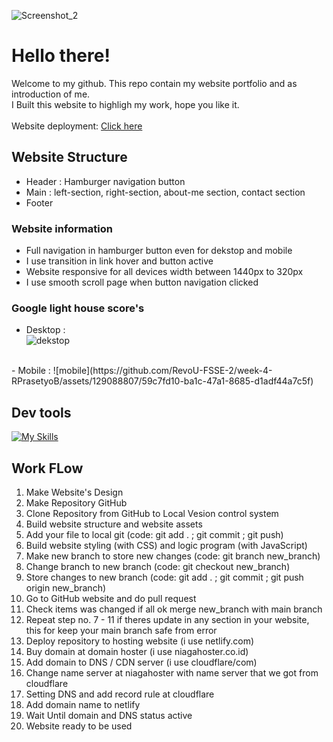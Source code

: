 
![Screenshot_2](https://github.com/RevoU-FSSE-2/week-4-RPrasetyoB/assets/129088807/486588f8-f0fb-486a-8788-85079f5c3334)

# Hello there!
Welcome to my github.
This repo contain my website portfolio and as introduction of me.<br>
I Built this website to highligh my work, hope you like it.<br>
<br>
Website deployment: <a href="https://renaldipb.site/" target="_blank">Click here</a>

## Website Structure
- Header : Hamburger navigation button<br>
- Main : left-section, right-section, about-me section, contact section<br>
- Footer
### Website information
- Full navigation in hamburger button even for dekstop and mobile
- I use transition in link hover and button active
- Website responsive for all devices width between 1440px to 320px
- I use smooth scroll page when button navigation clicked
### Google light house score's
- Desktop : <br>
![dekstop](https://github.com/RevoU-FSSE-2/week-4-RPrasetyoB/assets/129088807/14197ddb-e366-48bd-8850-679a7a4525c6)
<br>
- Mobile :
![mobile](https://github.com/RevoU-FSSE-2/week-4-RPrasetyoB/assets/129088807/59c7fd10-ba1c-47a1-8685-d1adf44a7c5f)

## Dev tools
[![My Skills](https://skills.thijs.gg/icons?i=html,css,js)](https://skills.thijs.gg)

## Work FLow
1. Make Website's Design
2. Make Repository GitHub
3. Clone Repository from GitHub to Local Vesion control system
4. Build website structure and website assets
5. Add your file to local git (code: git add . ; git commit ; git push)
6. Build website styling (with CSS) and logic program (with JavaScript)
7. Make new branch to store new changes (code: git branch new_branch)
8. Change branch to new branch (code: git checkout new_branch)
9. Store changes to new branch (code: git add . ; git commit ; git push origin new_branch)
10. Go to GitHub website and do pull request
11. Check items was changed if all ok merge new_branch with main branch
12. Repeat step no. 7 - 11 if theres update in any section in your website, this for keep your main branch safe from error
13. Deploy repository to hosting website (i use netlify.com)
14. Buy domain at domain hoster (i use niagahoster.co.id)
15. Add domain to DNS / CDN server (i use cloudflare/com)
16. Change name server at niagahoster with name server that we got from cloudflare
17. Setting DNS and add record rule at cloudflare
18. Add domain name to netlify
19. Wait Until domain and DNS status active
20. Website ready to be used


